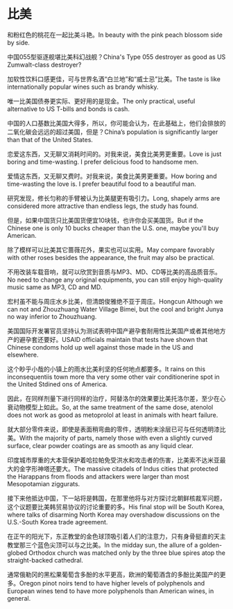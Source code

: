 # 比美

<p><span class="chinese">和粉红色的桃花在一起比美斗艳。</span><span class="english">In beauty with the pink peach blossom side by side.</span></p>

<p><span class="chinese">中国055型驱逐舰堪比美科幻战舰？</span><span class="english">China's Type 055 destroyer as good as US Zumwalt-class destroyer?</span></p>

<p><span class="chinese">加软性饮料口感更佳，可与世界名酒“白兰地”和“威士忌”比美。</span><span class="english">The taste is like internationally popular wines such as brandy whisky.</span></p>

<p><span class="chinese">唯一比美国债券更实际、更好用的是现金。</span><span class="english">The only practical, useful alternative to US T-bills and bonds is cash.</span></p>

<p><span class="chinese">中国的人口基数比美国大得多，所以，你可能会认为，在此基础上，他们会排放的二氧化碳会远远的超过美国，但是？</span><span class="english">China’s population is significantly larger than that of the United States.</span></p>

<p><span class="chinese">恋爱这东西，又无聊又消耗时间的。对我来说，美食比美男更重要。</span><span class="english">Love is just boring and time-wasting. I prefer delicious food to handsome men.</span></p>

<p><span class="chinese">爱情这东西，又无聊又费时。对我来说，美食比美男更重要。</span><span class="english">How boring and time-wasting the love is. I prefer beautiful food to a beautiful man.</span></p>

<p><span class="chinese">研究发现，修长匀称的手臂被认为比美腿更有吸引力。</span><span class="english">Long, shapely arms are considered more attractive than endless legs, the study has found.</span></p>

<p><span class="chinese">但是，如果中国货只比美国货便宜10块钱，也许你会买美国货。</span><span class="english">But if the Chinese one is only 10 bucks cheaper than the U.S. one, maybe you'll buy American.</span></p>

<p><span class="chinese">除了模样可以比美其它蔷薇花外，果实也可以实用。</span><span class="english">May compare favorably with other roses besides the appearance, the fruit may also be practical.</span></p>

<p><span class="chinese">不用改装车载音响，就可以欣赏到音质与MP3、MD、CD等比美的高品质音乐。</span><span class="english">No need to change any original equipments, you can still enjoy high-quality music same as MP3, CD and MD.</span></p>

<p><span class="chinese">宏村虽不能与周庄水乡比美，但清朗俊雅绝不亚于周庄。</span><span class="english">Hongcun Although we can not and Zhouzhuang Water Village Bimei, but the cool and bright Junya no way inferior to Zhouzhuang.</span></p>

<p><span class="chinese">美国国际开发署官员坚持认为测试表明中国产避孕套耐用性比美国产或者其他地方产的避孕套还要好。</span><span class="english">USAID officials maintain that tests have shown that Chinese condoms hold up well against those made in the US and elsewhere.</span></p>

<p><span class="chinese">这个眇乎小哉的小镇上的雨水比美利坚的任何地点都要多。</span><span class="english">It rains on this inconsequentiis town more tha very some other vair conditionerine spot in the United Stdined ons of America.</span></p>

<p><span class="chinese">因此，在同样剂量下进行同样的治疗，阿替洛尔的效果要比美托洛尔差，至少在心衰动物模型上如此。</span><span class="english">So, at the same treatment of the same dose, atenolol does not work as good as metoprolol at least in animals with heart failure.</span></p>

<p><span class="chinese">就大部分零件来说，即使是表面稍弯曲的零件，透明粉末涂层已可与任何透明漆比美。</span><span class="english">With the majority of parts, namely those with even a slightly curved surface, clear powder coatings are as smooth as any liquid clear.</span></p>

<p><span class="chinese">印度城市厚重的大本营保护着哈拉帕免受洪水和攻击者的伤害，比美索不达米亚最大的金字形神塔还要大。</span><span class="english">The massive citadels of Indus cities that protected the Harappans from floods and attackers were larger than most Mesopotamian ziggurats.</span></p>

<p><span class="chinese">接下来他抵达中国，下一站将是韩国，在那里他将与对方探讨北朝鲜核裁军问题，这个议题要比美韩贸易协议的讨论重要的多。</span><span class="english">His final stop will be South Korea, where talks of disarming North Korea may overshadow discussions on the U.S.-South Korea trade agreement.</span></p>

<p><span class="chinese">在正午的阳光下，东正教堂的金色球顶吸引着人们的注意力，只有身骨挺直的天主教堂那三个蓝色尖顶可以与之比美。</span><span class="english">In the midday sun, the allure of a golden-globed Orthodox church was matched only by the three blue spires atop the straight-backed cathedral.</span></p>

<p><span class="chinese">通常俄勒冈的黑松果葡萄含多酚的水平更高，欧洲的葡萄酒含的多酚比美国产的更多。</span><span class="english">Oregon pinot noirs tend to have higher levels of polyphenols and European wines tend to have more polyphenols than American wines, in general.</span></p>

